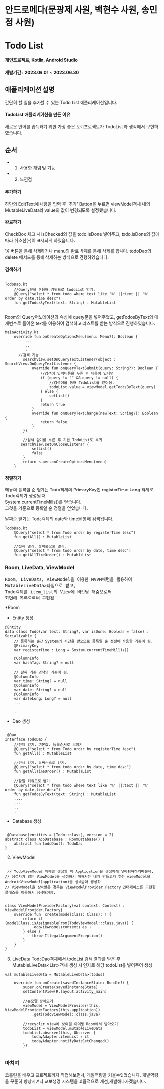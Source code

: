 # 안드로메다(문광제 사원, 백현수 사원, 송민정 사원)

# Todo List
#### 개인프로젝트, Kotlin, Android Studio
#### 개발기간 : 2023.06.01 ~ 2023.06.30

## 애플리케이션 설명
간단히 할 일을 추가할 수 있는 Todo List 애플리케이션입니다.

#### TodoList 애플리케이션을 만든 이유
새로운 언어를 습득하기 위한 가장 좋은 토이프로젝트가 TodoList 라 생각해서 구현하였습니다.

## 순서
- 1. 사용한 개념 및 기능
- 2. 느낀점

#### 추가하기<br>

하단의 EditText에 내용을 입력 후 '추가' Button을 누르면 viewModel객체 내의 MutableLiveData의 value의 값이 변경되도록 설정했습니다.
    
#### 완료하기<br>


CheckBox 체크 시 isChecked의 값을 todo.isDone 넣어주고, todo.isDone의 값에 따라 취소선(-)이 표시되게 하였습니다.

'X'버튼을 통해 삭제하거나 menu의 완료 삭제를 통해 삭제를 합니다.
todoDao의 delete 메서드를 통해 삭제하는 방식으로 진행하였습니다.

#### 검색하기<br>

<pre><code>
TodoDao.kt
    //Query문을 이용해 키워드로 todoList 얻기.
    @Query("select * from todo where text like '%' ||:text || '%' order by date,time desc")
    fun getTodosByText(text: String) : MutableList<Todo>
    </code></pre>
Room의 Query어노테이션의 속성에 query문을 넣어주었고, getTodosByText의 매개변수로 들어온 text를 이용하여 검색하고
리스트를 받는 방식으로 진행하였습니다.


<pre><code>MainActivity.kt
    override fun onCreateOptionsMenu(menu: Menu?): Boolean {
         ...
         ..
         .
      //검색 기능
        searchView.setOnQueryTextListener(object : SearchView.OnQueryTextListener {
            override fun onQueryTextSubmit(query: String?): Boolean {
                //검색어 입력버튼을 누른 후 내용이 있다면
                if (query != "" && query != null) {
                    //검색어를 통해 TodoList를 얻어옴.
                    todoList.value = viewModel.getTodosByText(query)
                } else {
                    setList()
                }
                return true
            }
            override fun onQueryTextChange(newText: String?): Boolean {
                return false
            }
        })

        //검색 닫기를 누른 후 기본 TodoList로 복귀
       searchView.setOnCloseListener {
            setList()
            false
        }
        return super.onCreateOptionsMenu(menu)
    }
</code></pre>


#### 정렬하기<br>

메뉴의 등록일 순 얻기는 Todo객체의 PrimaryKey인 registerTime: Long 객체로 Todo객체가 생성될 때</br>
System.currentTimeMills()를 얻습니다.</br>
그것을 기준으로 등록일 순 정렬을 얻었습니다.</br>

날짜순 얻기는 Todo객체의 date와 time을 통해 검색됩니다.
<pre><code>TodoDao.kt
    @Query("select * from Todo order by registerTime desc")
    fun getAll() : MutableList<Todo>

    //전체 얻기. 날짜순으로 얻기.
    @Query("select * from todo order by date, time desc")
    fun getAllTimeOrder() : MutableList<Todo>
</code></pre>



### Room, LiveData, ViewModel
<pre>
Room, LiveData, ViewModel을 이용한 MVVM패턴을 활용하여
MutableLiveData<MutableList<Todo>>타입으로 받고, 
Todo객체를 item_list의 View에 바인딩 해줌으로써
화면에 목록으로써 구현됨.
</pre>
 *Room
  - Entity 생성
  <pre><code>@Entity
data class Todo(var text: String?, var isDone: Boolean = false) : Serializable {
    // 등록하는 순간 System의 시간을 받으므로 등록일 순 정렬에 사용할 기준이 됨.
    @PrimaryKey
    var registerTime : Long = System.currentTimeMillis()

    @ColumnInfo
    var hashTag: String? = null

    // 날짜 기준 검색의 기준이 됨.
    @ColumnInfo
    var time: String? = null
    @ColumnInfo
    var date: String? = null
    @ColumnInfo
    var dateLong: Long? = null
    ...
    ..
    .
</code></pre>
  - Dao 생성
 <pre><code>
 @Dao
interface TodoDao {
    //전체 얻기. 기본값. 등록순서로 보이기
    @Query("select * from Todo order by registerTime desc")
    fun getAll() : MutableList<Todo>

    //전체 얻기. 날짜순으로 얻기.
    @Query("select * from todo order by date, time desc")
    fun getAllTimeOrder() : MutableList<Todo>

    //할일 키워드로 얻기
    @Query("select * from todo where text like '%' ||:text || '%' order by date,time desc")
    fun getTodosByText(text: String) : MutableList<Todo>
    ....
    ...
    ..
    .
</code></pre>

 - Database 생성
 <pre><code>
 @Database(entities = [Todo::class], version = 2)
abstract class AppDatabase : RoomDatabase() {
    abstract fun todoDao(): TodoDao
}
</code></pre>
  
 2. ViewModel
 <pre><code>
 // TodoViewModel 객체를 생성할 때 Application을 생성자에 넣어줘야하기때문에,
// 생성자가 있는 ViewModel을 생성하기 위해서는 내가 만들고자 하는 viewModel을 AndroidViewModel(application)을 상속받아 생성하
// ViewModel을 상속받은 경우는 ViewModelProvider.Factory 인터페이스를 구현한 클래스를 이용해서 생성해야함.


class ViewModelProviderFactory(val context: Context) : ViewModelProvider.Factory{
    override fun <T : ViewModel?> create(modelClass: Class<T>): T {
        return if (modelClass.isAssignableFrom(TodoViewModel::class.java)) {
            TodoViewModel(context) as T
        } else {
            throw IllegalArgumentException()
        }
    }
}</code></pre>


3. LiveData
TodoDao객체에서 todoList 검색 결과를 받은 후 MutableLiveData<List<Todo>>객체 생성 시 인자로 해당 todoList를 넣어주어 생성
  <pre><code>val mutableLiveData = MutableLiveData<MutableList<Todo>>(todos)
</code></pre>
 <pre><code>    override fun onCreate(savedInstanceState: Bundle?) {
        super.onCreate(savedInstanceState)
        setContentView(R.layout.activity_main)

        //뷰모델 받아오기
        viewModel = ViewModelProvider(this, ViewModelProviderFactory(this.application))
            .get(TodoViewModel::class.java)

        //recycler view에 보여질 아이템 Room에서 받아오기
        todoList = viewModel.mutableLiveData
        todoList.observe(this, Observer {
            todayAdapter.itemList = it
            todayAdapter.notifyDataSetChanged()
        })

</code></pre>
 
 


### 마치며
코틀린을 배우고 프로젝트까지 직접해보면서, 개발역량을 키울수있었습니다.
개발역량을 꾸준히 향상시켜서 교보생명 시스템을 효율적으로 개선,개발해나가겠습니다. 
